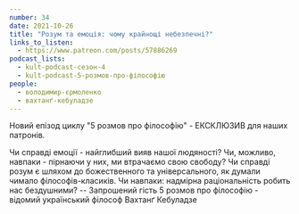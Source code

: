 ```yaml
---
number: 34
date: 2021-10-26
title: "Розум та емоція: чому крайнощі небезпечні?"
links_to_listen:
  - https://www.patreon.com/posts/57886269
podcast_lists:
  - kult-podcast-сезон-4
  - kult-podcast-5-розмов-про-філософію
people:
  - володимир-єрмоленко
  - вахтанґ-кебуладзе
---
```


Новий епізод циклу "5 розмов про філософію" - ЕКСКЛЮЗИВ для наших патронів.

Чи справді емоції - найглибший вияв нашої людяності? Чи, можливо, навпаки -
пірнаючи у них, ми втрачаємо свою свободу? Чи справді розум є шляхом до
божественного та універсального, як думали чимало філософів-класиків. Чи
навпаки: надмірна раціональність робить нас бездушними? -- Запрошений
гість 5 розмов про філософію - відомий український філософ Вахтанґ Кебуладзе
